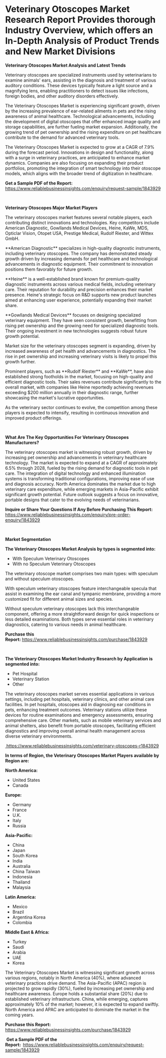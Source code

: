 <p><h1>Veterinary Otoscopes Market Research Report Provides thorough Industry Overview, which offers an In-Depth Analysis of Product Trends and New Market Divisions</h1></p><p><strong>Veterinary Otoscopes Market Analysis and Latest Trends</strong></p>
<p><p>Veterinary otoscopes are specialized instruments used by veterinarians to examine animals' ears, assisting in the diagnosis and treatment of various auditory conditions. These devices typically feature a light source and a magnifying lens, enabling practitioners to detect issues like infections, foreign bodies, and other auditory disorders effectively.</p><p>The Veterinary Otoscopes Market is experiencing significant growth, driven by the increasing prevalence of ear-related ailments in pets and the rising awareness of animal healthcare. Technological advancements, including the development of digital otoscopes that offer enhanced image quality and storage capabilities, are further fueling market expansion. Additionally, the growing trend of pet ownership and the rising expenditure on pet healthcare contribute to the demand for advanced veterinary tools.</p><p>The Veterinary Otoscopes Market is expected to grow at a CAGR of 7.9% during the forecast period. Innovations in design and functionality, along with a surge in veterinary practices, are anticipated to enhance market dynamics. Companies are also focusing on expanding their product portfolios, promoting the integration of smart technology into their otoscope models, which aligns with the broader trend of digitization in healthcare.</p></p>
<p><strong>Get a Sample PDF of the Report:&nbsp;</strong> <a href="https://www.reliablebusinessinsights.com/enquiry/request-sample/1843929?utm_campaign=3299&utm_medium=2&utm_source=Github&utm_content=ia&utm_term=13042025&utm_id=veterinary-otoscopes">https://www.reliablebusinessinsights.com/enquiry/request-sample/1843929</a></p>
<p>&nbsp;</p>
<p><strong>Veterinary Otoscopes Major Market Players</strong></p>
<p><p>The veterinary otoscopes market features several notable players, each contributing distinct innovations and technologies. Key competitors include American Diagnostic, Gowllands Medical Devices, Heine, KaWe, MDS, Opticlar Vision, Otopet USA, Prestige Medical, Rudolf Riester, and Wittex GmbH.</p><p>**American Diagnostic** specializes in high-quality diagnostic instruments, including veterinary otoscopes. The company has demonstrated steady growth driven by increasing demands for pet healthcare and technological advancements in diagnostic equipment. Their commitment to innovation positions them favorably for future growth.</p><p>**Heine** is a well-established brand known for premium-quality diagnostic instruments across various medical fields, including veterinary care. Their reputation for durability and precision enhances their market presence. Heine's strategic focus on R&D supports new product launches aimed at enhancing user experience, potentially expanding their market share.</p><p>**Gowllands Medical Devices** focuses on designing specialized veterinary equipment. They have seen consistent growth, benefitting from rising pet ownership and the growing need for specialized diagnostic tools. Their ongoing investment in new technologies suggests robust future growth potential.</p><p>Market size for the veterinary otoscopes segment is expanding, driven by increased awareness of pet health and advancements in diagnostics. The rise in pet ownership and increasing veterinary visits is likely to propel this growth further.</p><p>Prominent players, such as **Rudolf Riester** and **KaWe**, have also established strong footholds in the market, focusing on high-quality and efficient diagnostic tools. Their sales revenues contribute significantly to the overall market, with companies like Heine reportedly achieving revenues exceeding $200 million annually in their diagnostic range, further showcasing the market's lucrative opportunities.</p><p>As the veterinary sector continues to evolve, the competition among these players is expected to intensify, resulting in continuous innovation and improved product offerings.</p></p>
<p>&nbsp;</p>
<p><strong>What Are The Key Opportunities For Veterinary Otoscopes Manufacturers?</strong></p>
<p><p>The veterinary otoscopes market is witnessing robust growth, driven by increasing pet ownership and advancements in veterinary healthcare technology. The market is expected to expand at a CAGR of approximately 6.5% through 2028, fueled by the rising demand for diagnostic tools in pet care. The integration of digital technology and enhanced illumination systems is transforming traditional configurations, improving ease of use and diagnosis accuracy. North America dominates the market due to high veterinary care expenditure, while emerging markets in Asia-Pacific exhibit significant growth potential. Future outlook suggests a focus on innovative, portable designs that cater to the evolving needs of veterinarians.</p></p>
<p><strong>Inquire or Share Your Questions If Any Before Purchasing This Report:</strong> <a href="https://www.reliablebusinessinsights.com/enquiry/pre-order-enquiry/1843929?utm_campaign=3299&utm_medium=2&utm_source=Github&utm_content=ia&utm_term=13042025&utm_id=veterinary-otoscopes">https://www.reliablebusinessinsights.com/enquiry/pre-order-enquiry/1843929</a></p>
<p>&nbsp;</p>
<p><strong>Market Segmentation</strong></p>
<p><strong>The Veterinary Otoscopes Market Analysis by types is segmented into:</strong></p>
<p><ul><li>With Speculum Veterinary Otoscopes</li><li>With no Speculum Veterinary Otoscopes</li></ul></p>
<p><p>The veterinary otoscope market comprises two main types: with speculum and without speculum otoscopes. </p><p>With speculum veterinary otoscopes feature interchangeable specula that assist in examining the ear canal and tympanic membrane, providing a more customized fit for different animal sizes and species. </p><p>Without speculum veterinary otoscopes lack this interchangeable component, offering a more straightforward design for quick inspections or less detailed examinations. Both types serve essential roles in veterinary diagnostics, catering to various needs in animal healthcare.</p></p>
<p><strong>Purchase this Report:&nbsp;</strong><a href="https://www.reliablebusinessinsights.com/purchase/1843929?utm_campaign=3299&utm_medium=2&utm_source=Github&utm_content=ia&utm_term=13042025&utm_id=veterinary-otoscopes">https://www.reliablebusinessinsights.com/purchase/1843929</a></p>
<p>&nbsp;</p>
<p><strong>The Veterinary Otoscopes Market Industry Research by Application is segmented into:</strong></p>
<p><ul><li>Pet Hospital</li><li>Veterinary Station</li><li>Other</li></ul></p>
<p><p>The veterinary otoscopes market serves essential applications in various settings, including pet hospitals, veterinary clinics, and other animal care facilities. In pet hospitals, otoscopes aid in diagnosing ear conditions in pets, enhancing treatment outcomes. Veterinary stations utilize these devices for routine examinations and emergency assessments, ensuring comprehensive care. Other markets, such as mobile veterinary services and animal shelters, also benefit from portable otoscopes, facilitating efficient diagnostics and improving overall animal health management across diverse veterinary environments.</p></p>
<p><a href="https://www.reliablebusinessinsights.com/veterinary-otoscopes-r1843929?utm_campaign=3299&utm_medium=2&utm_source=Github&utm_content=ia&utm_term=13042025&utm_id=veterinary-otoscopes">&nbsp;https://www.reliablebusinessinsights.com/veterinary-otoscopes-r1843929</a></p>
<p><strong>In terms of Region, the Veterinary Otoscopes Market Players available by Region are:</strong></p>
<p>
    <p> <strong> North America: </strong>
        <ul>
            <li>United States</li>
            <li>Canada</li>
        </ul>
        </p> 
    <p> <strong> Europe: </strong>
        <ul>
            <li>Germany</li>
            <li>France</li>
            <li>U.K.</li>
            <li>Italy</li>
            <li>Russia</li>
        </ul>
        </p> 
    <p> <strong> Asia-Pacific: </strong>
        <ul>
            <li>China</li>
            <li>Japan</li>
            <li>South Korea</li>
            <li>India</li>
            <li>Australia</li>
            <li>China Taiwan</li>
            <li>Indonesia</li>
            <li>Thailand</li>
            <li>Malaysia</li>
        </ul>
        </p> 
    <p> <strong> Latin America: </strong>
        <ul>
            <li>Mexico</li>
            <li>Brazil</li>
            <li>Argentina Korea</li>
            <li>Colombia</li>
        </ul>
        </p> 
    <p> <strong> Middle East & Africa: </strong>
        <ul>
            <li>Turkey</li>
            <li>Saudi</li>
            <li>Arabia</li>
            <li>UAE</li>
            <li>Korea</li>
        </ul>
    </p>
    </p>
<p><p>The Veterinary Otoscopes Market is witnessing significant growth across various regions, notably in North America (40%), where advanced veterinary practices drive demand. The Asia-Pacific (APAC) region is projected to grow rapidly (30%), fueled by increasing pet ownership and healthcare awareness. Europe holds a substantial share (20%) due to established veterinary infrastructure. China, while emerging, captures approximately 10% of the market; however, it is expected to expand swiftly. North America and APAC are anticipated to dominate the market in the coming years.</p></p>
<p><strong>Purchase this Report: </strong><a href="https://www.reliablebusinessinsights.com/purchase/1843929?utm_campaign=3299&utm_medium=2&utm_source=Github&utm_content=ia&utm_term=13042025&utm_id=veterinary-otoscopes">https://www.reliablebusinessinsights.com/purchase/1843929</a></p>
<p>&nbsp;<strong>Get a Sample PDF of the Report:&nbsp;&nbsp;</strong><a href="https://www.reliablebusinessinsights.com/enquiry/request-sample/1843929?utm_campaign=3299&utm_medium=2&utm_source=Github&utm_content=ia&utm_term=13042025&utm_id=veterinary-otoscopes">https://www.reliablebusinessinsights.com/enquiry/request-sample/1843929</a></p>
<p><strong></strong></p>
<p><p></p><p></p><p></p></p>